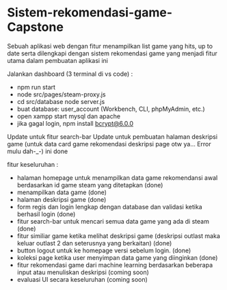# Sistem-rekomendasi-game-Capstone

Sebuah aplikasi web dengan fitur menampilkan list game yang hits, up to date serta dilengkapi dengan sistem rekomendasi game yang menjadi fitur utama dalam pembuatan aplikasi ini

Jalankan dashboard (3 terminal di vs code) :

- npm run start
- node src/pages/steam-proxy.js
- cd src/database
  node server.js
- buat database: user_account (Workbench, CLI, phpMyAdmin, etc.)
- open xampp start mysql dan apache
- jika gagal login, npm install bcrypt@6.0.0

Update untuk fitur search-bar
Update untuk pembuatan halaman deskripsi game (untuk data card game rekomendasi deskripsi page otw ya... Error mulu dah-\_-) ini done

fitur keseluruhan :

- halaman homepage untuk menampilkan data game rekomendansi awal berdasarkan id game steam yang ditetapkan (done)
- menampilkan data game (done)
- halaman deskripsi game (done)
- form regis dan login lengkap dengan database dan validasi ketika berhasil login (done)
- fitur search-bar untuk mencari semua data game yang ada di steam (done)
- fitur similiar game ketika melihat deskripsi game (deskripsi outlast maka keluar outlast 2 dan seterusnya yang berkaitan) (done)
- button logout untuk ke homepage versi sebelum login. (done)
- koleksi page ketika user menyimpan data game yang diinginkan (done)
- fitur rekomendasi game dari machine learning berdasarkan beberapa input atau menuliskan deskripsi (coming soon)
- evaluasi UI secara keseluruhan (coming soon)
